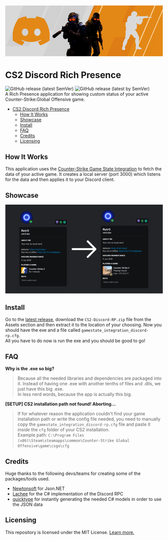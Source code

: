 <p align="center">
  <img src="./.github/images/banner.png" title="SRCDS Discord Bot">
</p>

# CS2 Discord Rich Presence  
![GitHub release (latest SemVer)](https://img.shields.io/github/v/release/Retr0-01/CSGO-Discord-RP?sort=semver)
![GitHub release (latest by SemVer)](https://img.shields.io/github/downloads/Retr0-01/CSGO-Discord-RP/latest/total?sort=semver)  
A Rich Presence application for showing custom status of your active Counter-Strike:Global Offensive game.

- [CS2 Discord Rich Presence](#cs2-discord-rich-presence)
	- [How It Works](#how-it-works)
	- [Showcase](#showcase)
	- [Install](#install)
	- [FAQ](#faq)
	- [Credits](#credits)
	- [Licensing](#licensing)

## How It Works
This application uses the [Counter-Strike Game State Integration](https://developer.valvesoftware.com/wiki/Counter-Strike:_Global_Offensive_Game_State_Integration) to fetch the data of your active game. It creates a local server (port 3000) which listens for the data and then applies it to your Discord client.

## Showcase
<p align="center">
  <img src="./.github/images/discord_showcase.png" title="SRCDS Discord Bot">
</p>

## Install
Go to the [latest release](https://github.com/Retr0-01/CSGO-Discord-RP/releases/latest), download the ``CS2-Discord-RP.zip`` file from the Assets section and then extract it to the location of your choosing. Now you should have the exe and a file called ``gamestate_integration_discord-rp.cfg``.  
All you have to do now is run the exe and you should be good to go!

## FAQ
**Why is the .exe so big?**
> Because all the needed libraries and dependencies are packaged into it. Instead of having one .exe with another tenths of files and .dlls, we just have this big .exe.  
> In less nerd words, because the app is actually this big.

**[SETUP] CS2 installation path not found! Aborting...** 
> If for whatever reason the application couldn't find your game installation path or write the config file needed, you need to manually copy the ``gamestate_integration_discord-rp.cfg`` file and paste it *inside* the ``cfg`` folder of your CS2 installation.  
> Example path: `C:\Program Files (x86)\Steam\steamapps\common\Counter-Strike Global Offensive\game\csgo\cfg`

## Credits
Huge thanks to the following devs/teams for creating some of the packages/tools used.  
- [Newtonsoft](https://www.newtonsoft.com/json) for Json.NET
- [Lachee](https://github.com/Lachee/discord-rpc-csharp) for the C# implementation of the Discord RPC
- [quicktype](https://quicktype.io/csharp) for instantly generating the needed C# models in order to use the JSON data

## Licensing  
This repository is licensed under the MIT License. [Learn more.](https://github.com/Retr0-01/CSGO-Discord-RP/blob/main/LICENSE.md)
